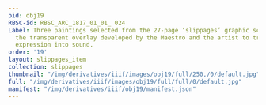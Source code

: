 ```yaml
---
pid: obj19
RBSC-id: RBSC_ARC_1817_01_01_ 024
Label: Three paintings selected from the 27-page ‘slippages’ graphic score shown with
  the transparent overlay developed by the Maestro and the artist to transform visual
  expression into sound.
order: '19'
layout: slippages_item
collection: slippages
thumbnail: "/img/derivatives/iiif/images/obj19/full/250,/0/default.jpg"
full: "/img/derivatives/iiif/images/obj19/full/full/0/default.jpg"
manifest: "/img/derivatives/iiif/obj19/manifest.json"
---
```

